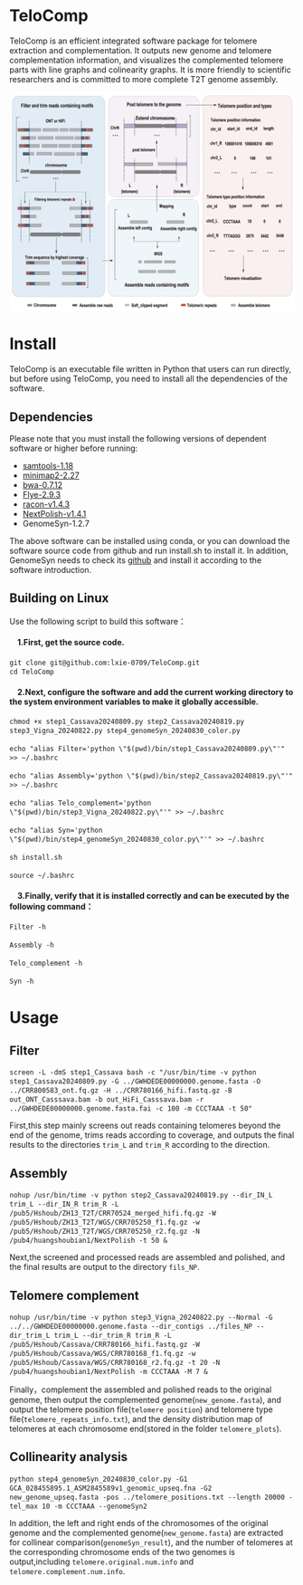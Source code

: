 # TeloComp
TeloComp is an efficient integrated software package for telomere extraction and complementation. It outputs new genome and telomere complementation information, and visualizes the complemented telomere parts with line graphs and colinearity graphs. It is more friendly to scientific researchers and is committed to more complete T2T genome assembly.

![image](https://github.com/lxie-0709/TeloComp/blob/main/TeloComp.png)

# Install
TeloComp is an executable file written in Python that users can run directly, but before using TeloComp, you need to install all the dependencies of the software. 
## Dependencies
Please note that you must install the following versions of dependent software or higher before running:

* [samtools-1.18](https://github.com/lxie-0709/TeloComp/blob/main/Dependencies/samtools-1.18.tar.gz)
* [minimap2-2.27](https://github.com/lxie-0709/TeloComp/blob/main/Dependencies/minimap2-2.27.tar.gz)
* [bwa-0.7.12](https://github.com/lxie-0709/TeloComp/blob/main/Dependencies/bwa-0.7.12.tar.bz2)
* [Flye-2.9.3](https://github.com/lxie-0709/TeloComp/blob/main/Dependencies/Flye-2.9.3.tar.gz)
* [racon-v1.4.3](https://github.com/lxie-0709/TeloComp/blob/main/Dependencies/racon-v1.4.3.tar.gz)
* [NextPolish-v1.4.1](https://github.com/lxie-0709/TeloComp/blob/main/Dependencies/NextPolish-v1.4.1.tar.gz)
* GenomeSyn-1.2.7
    
The above software can be installed using conda, or you can download the software source code from github and run install.sh to install it.
In addition, GenomeSyn needs to check its [github](https://github.com/JM-SONG/GenomeSyn) and install it according to the software introduction.

## Building on Linux
Use the following script to build this software：

#### &emsp;1.First, get the source code.

    git clone git@github.com:lxie-0709/TeloComp.git
    cd TeloComp

#### &emsp;2.Next, configure the software and add the current working directory to the system environment variables to make it globally accessible.

    chmod +x step1_Cassava20240809.py step2_Cassava20240819.py step3_Vigna_20240822.py step4_genomeSyn_20240830_color.py
    
    echo "alias Filter='python \"$(pwd)/bin/step1_Cassava20240809.py\"'" >> ~/.bashrc
    
    echo "alias Assembly='python \"$(pwd)/bin/step2_Cassava20240819.py\"'" >> ~/.bashrc
    
    echo "alias Telo_complement='python \"$(pwd)/bin/step3_Vigna_20240822.py\"'" >> ~/.bashrc
    
    echo "alias Syn='python \"$(pwd)/bin/step4_genomeSyn_20240830_color.py\"'" >> ~/.bashrc
    
    sh install.sh
    
    source ~/.bashrc

#### &emsp;3.Finally, verify that it is installed correctly and can be executed by the following command：
    
    Filter -h
    
    Assembly -h
    
    Telo_complement -h
    
    Syn -h

# Usage
## Filter
    
    screen -L -dmS step1_Cassava bash -c "/usr/bin/time -v python step1_Cassava20240809.py -G ../GWHDEDE00000000.genome.fasta -O ../CRR800583_ont.fq.gz -H ../CRR780166_hifi.fastq.gz -B out_ONT_Casssava.bam -b out_HiFi_Casssava.bam -r ../GWHDEDE00000000.genome.fasta.fai -c 100 -m CCCTAAA -t 50"

First,this step mainly screens out reads containing telomeres beyond the end of the genome, trims reads according to coverage, and outputs the final results to the directories `trim_L` and `trim_R` according to the direction.

## Assembly

    nohup /usr/bin/time -v python step2_Cassava20240819.py --dir_IN_L trim_L --dir_IN_R trim_R -L /pub5/Hshoub/ZH13_T2T/CRR70524_merged_hifi.fq.gz -W /pub5/Hshoub/ZH13_T2T/WGS/CRR705250_f1.fq.gz -w /pub5/Hshoub/ZH13_T2T/WGS/CRR705250_r2.fq.gz -N /pub4/huangshoubian1/NextPolish -t 50 &

Next,the screened and processed reads are assembled and polished, and the final results are output to the directory `fils_NP`.

## Telomere complement

    nohup /usr/bin/time -v python step3_Vigna_20240822.py --Normal -G ../../GWHDEDE00000000.genome.fasta --dir_contigs ../files_NP --dir_trim_L trim_L --dir_trim_R trim_R -L /pub5/Hshoub/Cassava/CRR780166_hifi.fastq.gz -W /pub5/Hshoub/Cassava/WGS/CRR780168_f1.fq.gz -w /pub5/Hshoub/Cassava/WGS/CRR780168_r2.fq.gz -t 20 -N /pub4/huangshoubian1/NextPolish -m CCCTAAA -M 7 &

Finally，complement the assembled and polished reads to the original genome, then output the complemented genome(`new_genome.fasta`), and output the telomere position file(`telomere position`) and telomere type file(`telomere_repeats_info.txt`), and the density distribution map of telomeres at each chromosome end(stored in the folder `telomere_plots`).

## Collinearity analysis

    python step4_genomeSyn_20240830_color.py -G1 GCA_028455895.1_ASM2845589v1_genomic_upseq.fna -G2 new_genome_upseq.fasta -pos ../telomere_positions.txt --length 20000 -tel_max 10 -m CCCTAAA --genomeSyn2

In addition, the left and right ends of the chromosomes of the original genome and the complemented genome(`new_genome.fasta`) are extracted for collinear comparison(`genomeSyn_result`), and the number of telomeres at the corresponding chromosome ends of the two genomes is output,including `telomere.original.num.info` and `telomere.complement.num.info`.









